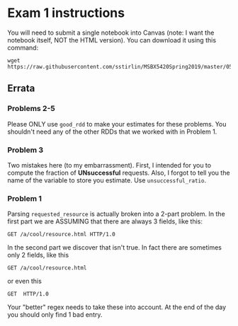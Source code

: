 # Exam 1 instructions

You will need to submit a single notebook into Canvas (note:  I want the notebook itself, NOT the HTML version).
You can download it using this command:
```
wget https://raw.githubusercontent.com/sstirlin/MSBX5420Spring2019/master/0502examweblogs/exam1.ipynb
```

## Errata

### Problems 2-5

Please ONLY use `good_rdd` to make your estimates for these problems.  You shouldn't need any of
the other RDDs that we worked with in Problem 1.

### Problem 3

Two mistakes here (to my embarrassment).  First, I intended for you to compute the fraction of
**UNsuccessful** requests.  Also, I forgot to tell you the name of the variable to store you estimate.
Use `unsuccessful_ratio`.

### Problem 1

Parsing `requested_resource` is actually broken into a 2-part problem.  In the first part we are ASSUMING that
there are always 3 fields, like this:
```
GET /a/cool/resource.html HTTP/1.0
```
In the second part we discover that isn't true.  In fact there are sometimes only 2 fields, like this
```
GET /a/cool/resource.html
```
or even this
```
GET  HTTP/1.0
```
Your "better" regex needs to take these into account.  At the end of the day you should only find 1 bad entry.
